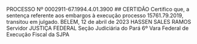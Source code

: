 PROCESSO Nº 0002911-67.1994.4.01.3900 ## CERTIDÃO Certifico que, a sentença referente aos embargos à execução processo 15761.79.2019, transitou em julgado. BELEM, 12 de abril de 2023 HASSEN SALES RAMOS Servidor JUSTIÇA FEDERAL Seção Judiciária do Pará 6º Vara Federal de Execução Fiscal da SJPA

